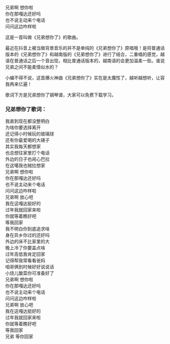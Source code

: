 

兄弟啊 想你啦  
你在那嘎达还好吗  
也不说主动来个电话  
问问这边咋样啦

这是一首叫做《兄弟想你了》的歌曲。

最近在抖音上被当做背景音乐的并不是单纯的《兄弟想你了》原唱哦！是将普通话版本的《兄弟想你了》和越南版的《兄弟想你了》进行了结合，二重唱的感觉，越语在普通话之后一个音出现，相比普通话版本的，越南语的会更加温柔一些。谁说兄弟之间不能柔情似水的？

小编不得不说，这首爆火神曲《兄弟想你了》实在是太魔性了，越听越想听，让容我再来亿遍！

歌词下方是兄弟想你了钢琴谱，大家可以免费下载学习。

### 兄弟想你了歌词：

我直到现在都没整明白  
为啥你要选择离开  
还记得小时候玩的玻璃球  
还有你最爱喝的大碴子  
其实我每天都想家  
也总想往家里打个电话  
外边的日子也闹心巴拉  
在这噶我也贼拉想家  
兄弟啊 想你啦  
你在那嘎达还好吗  
也不说主动来个电话  
问问这边咋样啦  
兄弟啊 放心吧  
我在这嘎达挺好的  
过年我就回家来啦  
你就等着瞧好吧  
等我回家  
我不明白你到底追求啥  
身在异乡你过的还好吗  
外边的床不比家里的大  
晚上冷了你要盖点啥  
过年高低我肯定回家  
记得帮我常看看爸妈  
咱哥俩到时候好好说说话  
小烧儿酸菜你可准备好了  
兄弟啊 想你啦  
你在那嘎达还好吗  
也不说主动来个电话  
问问这边咋样啦  
兄弟啊 放心吧  
我在这嘎达挺好的  
过年我就回家来啦  
你就等着瞧好吧  
等我回家  
兄弟 等你回家

